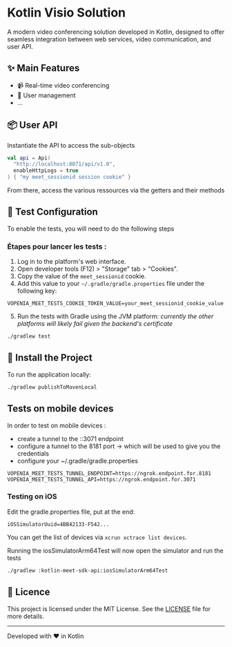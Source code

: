 # Kotlin Visio Solution

A modern video conferencing solution developed in Kotlin, designed to offer seamless integration between web services, video communication, and user API.

## ✨ Main Features

- 📹 Real-time video conferencing
- 👥 User management
- ...

## 📦 User API

Instantiate the API to access the sub-objects

```kotlin
val api = Api(
  "http://localhost:8071/api/v1.0",
  enableHttpLogs = true
) { "my meet_sessionid session cookie" }
```

From there, access the various ressources via the getters and their methods

## 🔐 Test Configuration

To enable the tests, you will need to do the following steps

### Étapes pour lancer les tests :

1. Log in to the platform's web interface.
2. Open developer tools (F12) > "Storage" tab > "Cookies".
3. Copy the value of the `meet_sessionid` cookie.
4. Add this value to your `~/.gradle/gradle.properties` file under the following key:

```properties
VOPENIA_MEET_TESTS_COOKIE_TOKEN_VALUE=your_meet_sessionid_cookie_value
```

5. Run the tests with Gradle using the JVM platform: _currently the other platforms will likely fail given the backend's certificate_

```bash
./gradlew test
```

## 🚀 Install the Project

To run the application locally:

```bash
./gradlew publishToMavenLocal
```

## Tests on mobile devices

In order to test on mobile devices :

- create a tunnel to the ::3071 endpoint
- configure a tunnel to the 8181 port -> which will be used to give you the credentials
- configure your ~/.gradle/gradle.properties

```
VOPENIA_MEET_TESTS_TUNNEL_ENDPOINT=https://ngrok.endpoint.for.8181
VOPENIA_MEET_TESTS_TUNNEL_API=https://ngrok.endpoint.for.3071
```

### Testing on iOS

Edit the gradle.properties file, put at the end:
```
iOSSimulatorUuid=4BB42133-F542...
```

You can get the list of devices via `xcrun xctrace list devices`.

Running the iosSimulatorArm64Test will now open the simulator and run the tests

```bash
./gradlew :kotlin-meet-sdk-api:iosSimulatorArm64Test
```

## 📄 Licence

This project is licensed under the MIT License. See the [LICENSE](LICENSE) file for more details.

---

Developed with ❤️ in Kotlin
